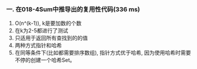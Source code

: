 ### 一. 在018-4Sum中推导出的复用性代码(336 ms)
1. O(n^(k-1)), k是要加数的个数
2. 在k为2-5都进行了测试
3. 只适用于返回所有查找到的的值
4. 两种方式指针和哈希
5. 在同等条件下(比如都需要排序数组), 指针方式优于哈希, 因为使用哈希时需要不停的创建一个哈希Set。


